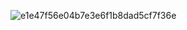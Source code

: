 ![e1e47f56e04b7e3e6f1b8dad5cf7f36e](https://github.com/user-attachments/assets/3cfe3f6c-5900-4a6a-9641-2543dea46a7d)











         
